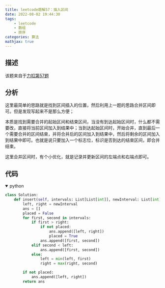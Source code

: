 ```yaml
---
title: leetcode题解57：插入区间
date: 2022-08-02 19:44:30
tags:
    - leetcode
    - 数组
    - 排序
categories: 算法
mathjax: true
---
```



## 描述

该题来自于[力扣第57题](https://leetcode-cn.com/problems/insert-interval/)

<!--more-->

## 分析

这里最简单的思路就是找到区间插入的位置，然后利用上一题的思路合并区间即可。但是发现写起来不是那么方便；

本质是找到需要合并的起始区间和结束区间，当没有到达起始区间时，什么都不需要改，直接将当前区间加入到结果中；当到达起始区间时，开始合并，直到最后一个需要合并的区间结束，并将合并后的区间加入到结果中，然后将剩余的区间加入到结果中即可。也就是说只要加入一个标志位，标识是否到达的结束区间，即合并结束。

这里合并区间时，有个小优化，就是记录并更新区间的左端点和右端点即可。

## 代码

<details open>
<summary>python</summary>

```python
class Solution:
    def insert(self, intervals: List[List[int]], newInterval: List[int]) -> List[List[int]]:
        left, right = newInterval
        ans = []
        placed = False
        for first, second in intervals:
            if first > right:
                if not placed:
                    ans.append([left, right])
                    placed = True
                ans.append([first, second])
            elif second < left:
                ans.append([first, second])
            else:
                left = min(left, first)
                right = max(right, second)

        if not placed:
            ans.append([left, right])
        return ans
```